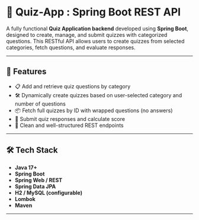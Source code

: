 # 🧠 Quiz-App : Spring Boot REST API

A fully functional **Quiz Application backend** developed using **Spring Boot**, designed to create, manage, and submit quizzes with categorized questions. This RESTful API allows users to create quizzes from selected categories, fetch questions, and evaluate responses.

---

## 🚀 Features

- 📋 Add and retrieve quiz questions by category
- 🛠️ Dynamically create quizzes based on user-selected category and number of questions
- 📦 Fetch full quizzes by ID with wrapped questions (no answers)
- 📝 Submit quiz responses and calculate score
- 🔗 Clean and well-structured REST endpoints

---

## 🛠️ Tech Stack

- **Java 17+**
- **Spring Boot**
- **Spring Web / REST**
- **Spring Data JPA**
- **H2 / MySQL (configurable)**
- **Lombok**
- **Maven**

---


